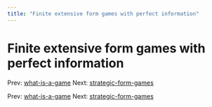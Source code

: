 ```yaml
---
title: "Finite extensive form games with perfect information"
---
```


# Finite extensive form games with perfect information

Prev: [what-is-a-game](what-is-a-game.md)
Next: [strategic-form-games](strategic-form-games.md)

Prev: [what-is-a-game](what-is-a-game.md)
Next: [strategic-form-games](strategic-form-games.md)
